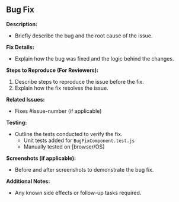 ## Bug Fix

**Description:**
- Briefly describe the bug and the root cause of the issue.

**Fix Details:**
- Explain how the bug was fixed and the logic behind the changes.

**Steps to Reproduce (For Reviewers):**
1. Describe steps to reproduce the issue before the fix.
2. Explain how the fix resolves the issue.

**Related Issues:**
- Fixes #issue-number (if applicable)

**Testing:**
- Outline the tests conducted to verify the fix.
  - Unit tests added for `BugFixComponent.test.js`
  - Manually tested on [browser/OS]

**Screenshots (if applicable):**
- Before and after screenshots to demonstrate the bug fix.

**Additional Notes:**
- Any known side effects or follow-up tasks required.
